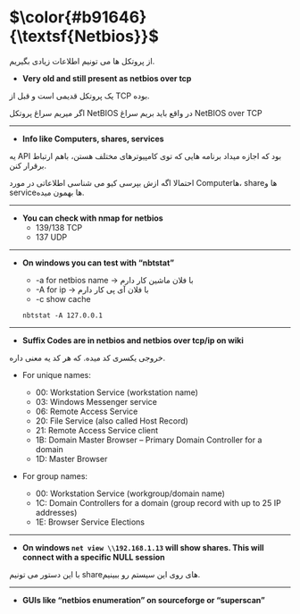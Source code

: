$\color{#b91646}{\textsf{Netbios}}$
=======================================

از پروتکل ها می تونیم اطلاعات زیادی بگیریم.

- **Very old and still present as netbios over tcp**

یک پروتکل قدیمی است و قبل از TCP بوده.

اگر میریم سراغ پروتکل NetBIOS در واقع باید بریم سراغ NetBIOS over TCP
______________________
- **Info like Computers, shares, services**

یه API بود که اجازه میداد برنامه هایی که توی کامپیوترهای مختلف هستن، باهم ارتباط برقرار کنن.

احتمالا اگه ازش بپرسی کیو می شناسی اطلاعاتی در مورد Computerها، shareها و serviceها بهمون میده.
_______________________
- **You can check with nmap for netbios**
  - 139/138 TCP
  - 137 UDP

___________________________
- **On windows you can test with “nbtstat”**
  - -a for netbios name -> با فلان ماشین کار دارم
  - -A for ip -> با فلان آی پی کار دارم
  - -c show cache

  `nbtstat -A 127.0.0.1`
_______________________
- **Suffix Codes are in netbios and netbios over tcp/ip on wiki**

خروجی یکسری کد میده. که هر کد یه معنی داره.

- For unique names:
  - 00: Workstation Service (workstation name)
  - 03: Windows Messenger service
  - 06: Remote Access Service
  - 20: File Service (also called Host Record)
  - 21: Remote Access Service client
  - 1B: Domain Master Browser – Primary Domain Controller for a domain
  - 1D: Master Browser

- For group names:
  - 00: Workstation Service (workgroup/domain name)
  - 1C: Domain Controllers for a domain (group record with up to 25 IP addresses)
  - 1E: Browser Service Elections
_______________________
- **On windows `net view \\192.168.1.13` will show shares. This will connect with a specific NULL session**

با این دستور می تونیم shareهای روی این سیستم رو ببینیم.
______________
- **GUIs like “netbios  enumeration” on sourceforge or “superscan”**
